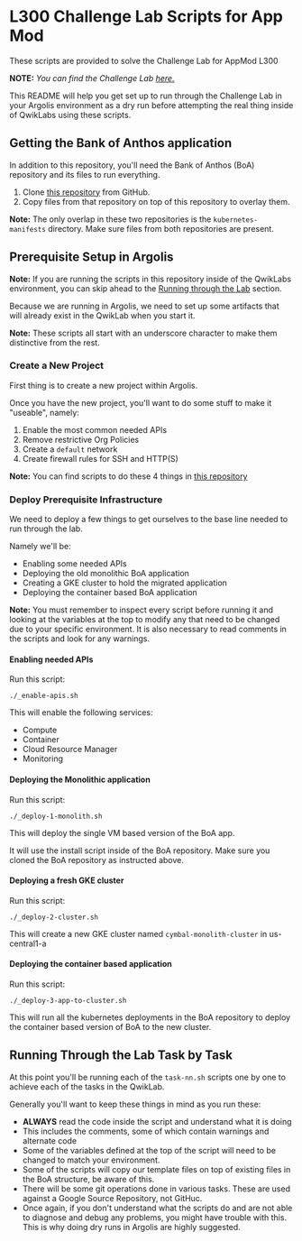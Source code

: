 # L300 Challenge Lab Scripts for App Mod
These scripts are provided to solve the Challenge Lab for AppMod L300

**NOTE:** *You can find the Challenge Lab [here.](https://partner.cloudskillsboost.google/focuses/18952?parent=catalog)* 

This README will help you get set up to run through the Challenge Lab in your Argolis environment as a dry run before attempting the real thing inside of QwikLabs using these scripts.

## Getting the Bank of Anthos application
In addition to this repository, you'll need the Bank of Anthos (BoA) repository and its files to run everything.

1. Clone [this repository](https://github.com/GoogleCloudPlatform/bank-of-anthos) from GitHub.
1. Copy files from that repository on top of this repository to overlay them.

**Note:** The only overlap in these two repositories is the `kubernetes-manifests` directory. Make sure files from both repositories are present.

## Prerequisite Setup in Argolis
**Note:** If you are running the scripts in this repository inside of the QwikLabs environment, you can skip ahead to the [Running through the Lab](#running-through-the-lab-task-by-task) section.

Because we are running in Argolis, we need to set up some artifacts that will already exist in the QwikLab when you start it.

**Note:** These scripts all start with an underscore character to make them distinctive from the rest.

### Create a New Project
First thing is to create a new project within Argolis.

Once you have the new project, you'll want to do some stuff to make it "useable", namely:

1. Enable the most common needed APIs
2. Remove restrictive Org Policies
3. Create a `default` network
4. Create firewall rules for SSH and HTTP(S)

**Note:** You can find scripts to do these 4 things in [this repository](https://github.com/gfilicetti/gcp-scripts)

### Deploy Prerequisite Infrastructure
We need to deploy a few things to get ourselves to the base line needed to run through the lab.

Namely we'll be:
* Enabling some needed APIs
* Deploying the old monolithic BoA application
* Creating a GKE cluster to hold the migrated application
* Deploying the container based BoA application

**Note:** You must remember to inspect every script before running it and looking at the variables at the top to modify any that need to be changed due to your specific environment. It is also necessary to read comments in the scripts and look for any warnings.

#### Enabling needed APIs
Run this script:

```shell
./_enable-apis.sh
```

This will enable the following services:
* Compute
* Container
* Cloud Resource Manager
* Monitoring

#### Deploying the Monolithic application
Run this script:

```shell
./_deploy-1-monolith.sh
```

This will deploy the single VM based version of the BoA app. 

It will use the install script inside of the BoA repository. Make sure you cloned the BoA repository as instructed above.

#### Deploying a fresh GKE cluster
Run this script:

```shell
./_deploy-2-cluster.sh
```

This will create a new GKE cluster named `cymbal-monolith-cluster` in us-central1-a

#### Deploying the container based application
Run this script:

```shell
./_deploy-3-app-to-cluster.sh
```

This will run all the kubernetes deployments in the BoA repository to deploy the container based version of BoA to the new cluster.

## Running Through the Lab Task by Task

At this point you'll be running each of the `task-nn.sh` scripts one by one to achieve each of the tasks in the QwikLab.

Generally you'll want to keep these things in mind as you run these:
* **ALWAYS** read the code inside the script and understand what it is doing
* This includes the comments, some of which contain warnings and alternate code
* Some of the variables defined at the top of the script will need to be changed to match your environment.
* Some of the scripts will copy our template files on top of existing files in the BoA structure, be aware of this.
* There will be some git operations done in various tasks. These are used against a Google Source Repository, not GitHuc.
* Once again, if you don't understand what the scripts do and are not able to diagnose and debug any problems, you might have trouble with this. This is why doing dry runs in Argolis are highly suggested.

